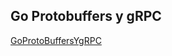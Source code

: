 ## Go Protobuffers y gRPC

[GoProtoBuffersYgRPC](../../GoProtobuffersYgRPC/1.-Protobuffers-y-gRPC-en-Go.md)